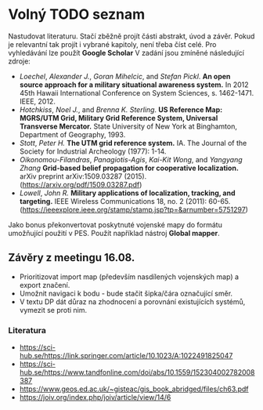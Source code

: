 # Volný TODO seznam
Nastudovat literaturu. Stačí zběžně projít části abstrakt, úvod a závěr. Pokud je relevantní tak projít i vybrané kapitoly, není třeba číst celé. Pro vyhledávání lze použít __Google Scholar__ V zadání jsou zmíněné následující zdroje:
- _Loechel_, _Alexander J._, _Goran Mihelcic_, and _Stefan Pickl_. __An open source approach for a military situational awareness system.__ In 2012 45th Hawaii International Conference on System Sciences, s. 1462-1471. IEEE, 2012.
- _Hotchkiss_, _Noel J._, and _Brenna K. Sterling_. __US Reference Map: MGRS/UTM Grid, Military Grid Reference System, Universal Transverse Mercator.__ State University of New York at Binghamton, Department of Geography, 1993.
- _Stott_, _Peter H._ __The UTM grid reference system.__ IA. The Journal of the Society for Industrial Archeology (1977): 1-14.
- _Oikonomou-Filandras_, _Panagiotis-Agis_, _Kai-Kit Wong_, and _Yangyang Zhang_ __Grid-based belief propagation for cooperative localization.__ arXiv preprint arXiv:1509.03287 (2015). (https://arxiv.org/pdf/1509.03287.pdf)
- _Lowell_, _John R._ __Military applications of localization, tracking, and targeting.__ IEEE Wireless Communications 18, no. 2 (2011): 60-65. (https://ieeexplore.ieee.org/stamp/stamp.jsp?tp=&arnumber=5751297)

Jako bonus překonvertovat poskytnuté vojenské mapy do formátu umožňující použití v PES. Použít například nástroj __Global mapper__. 

## Závěry z meetingu 16.08.
- Prioritizovat import map (především nasdílených vojenských map) a export značení.
- Umožnit navigaci k bodu - bude stačit šipka/čára označující směr.
- V textu DP dát důraz na zhodnocení a porovnání existujících systémů, vymezit se proti nim.

### Literatura
- https://sci-hub.se/https://link.springer.com/article/10.1023/A:1022491825047
- https://sci-hub.se/https://www.tandfonline.com/doi/abs/10.1559/152304002782008387
- https://www.geos.ed.ac.uk/~gisteac/gis_book_abridged/files/ch63.pdf
- https://joiv.org/index.php/joiv/article/view/14/6

